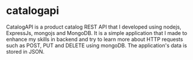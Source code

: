 # catalogapi

CatalogAPI is a product catalog REST API that I developed using nodejs, ExpressJs, mongojs and MongoDB. It is a simple application that I made to enhance my skills in backend and try to learn more about HTTP requests such as POST, PUT and DELETE using mongoDB. The application's data is stored in JSON.
